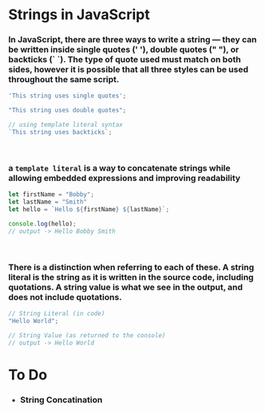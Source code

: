 # Strings in JavaScript

### In JavaScript, there are three ways to write a string — they can be written inside single quotes (' '), double quotes (" "), or backticks (\` \`). The type of quote used must match on both sides, however it is possible that all three styles can be used throughout the same script.

```javascript
'This string uses single quotes';

"This string uses double quotes";

// using template literal syntax
`This string uses backticks`;
```

&nbsp;
### a `template literal` is a way to concatenate strings while allowing embedded expressions and improving readability

```javascript
let firstName = "Bobby";
let lastName = "Smith"
let hello = `Hello ${firstName} ${lastName}`;

console.log(hello);   
// output -> Hello Bobby Smith
```

&nbsp; 
### There is a distinction when referring to each of these. A string literal is the string as it is written in the source code, including quotations. A string value is what we see in the output, and does not include quotations.

```javascript
// String Literal (in code)
"Hello World"; 

// String Value (as returned to the console)
// output -> Hello World
```



#
# To Do

* ### String Concatination

